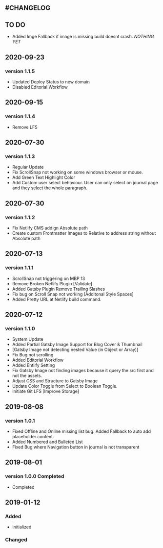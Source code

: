 ## #CHANGELOG

## TO DO
- Added Imge Fallback if image is missing build doesnt crash.
*NOTHING YET*

## 2020-09-23

### version 1.1.5

- Updated Deploy Status to new domain
- Disabled Editorial Workflow

## 2020-09-15

### version 1.1.4

- Remove LFS

## 2020-07-30

### version 1.1.3

- Regular Update
- Fix ScrollSnap not working on some windows browser or mouse.
- Add Green Text Highlight Color
- Add Custom user select behaviour. User can only select on journal page and they select the whole paragraph.

## 2020-07-30

### version 1.1.2

- Fix Netlify CMS addign Absolute path
- Create custom Frontmatter Images to Relative to address string without Absolute path

## 2020-07-13

### version 1.1.1

- ScrollSnap not triggering on MBP 13
- Remove Broken Netlify Plugin [Validate]
- Added Gatsby Plugin Remove Trailing Slashes
- Fix bug on Scroll Snap not working [Additonal Style Spaces]
- Added Pretty URL at Netlify build command.

## 2020-07-12

### version 1.1.0

- System Update
- Added Partial Gatsby Image Support for Blog Cover & Thumbnail
- [Gatsby Image not detecting nested Value (in Object or Array)]
- Fix Bug not scrolling
- Added Editorial Workflow
- Added Entlify Setting
- Fix Gatsby Image not finding images because it query the src first and not the assets.
- Adjust CSS and Structure to Gatsby Image
- Update Color Toggle from Select to Boolean Toggle.
- Initiate Git LFS [Improve Storage]

## 2019-08-08

### version 1.0.1

- Fixed Offline and Online missing list bug. Added Fallback to auto add placeholder content.
- Added Numbered and Bulleted List
- Fixed Bug where Navigation button in journal is not transparent

## 2019-08-01

### version 1.0.0 Completed

- Completed

## 2019-01-12

### Added

- Initialized

### Changed
